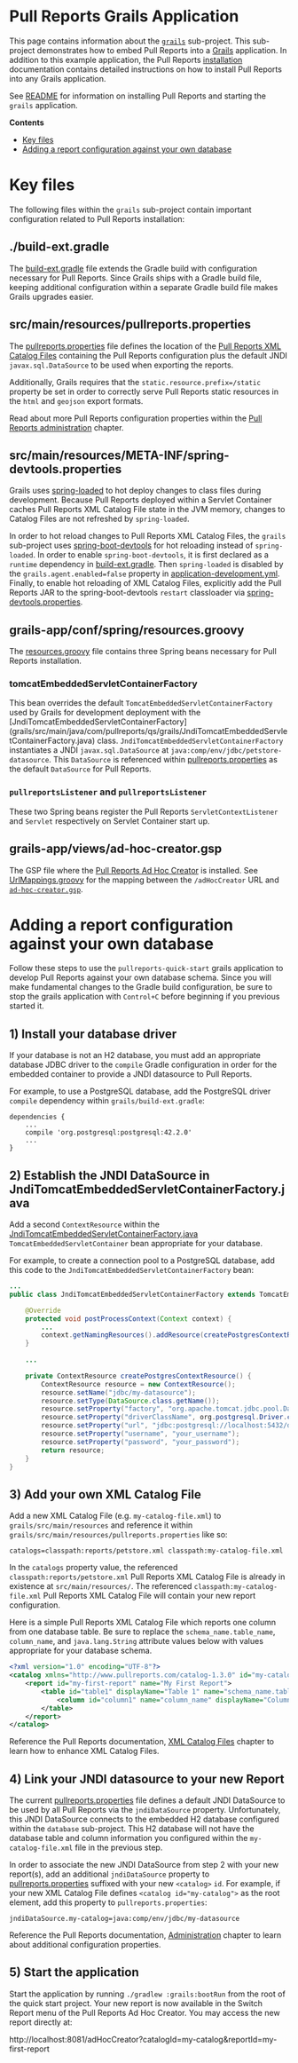 # Pull Reports Grails Application

This page contains information about the [`grails`](/grails) sub-project. This sub-project demonstrates how to embed Pull Reports into a [Grails](https://grails.org) application. In addition to this example application, the Pull Reports [installation](https://www.pullreports.com/docs/latest/installation.html) documentation contains detailed instructions on how to install Pull Reports into any Grails application. 

See [README](../README.md) for information on installing Pull Reports and starting the `grails` application.

**Contents**
* [Key files](GRAILS.md#key-files)
* [Adding a report configuration against your own database](GRAILS.md#adding-a-report-configuration-against-your-own-database)

# Key files

The following files within the `grails` sub-project contain important configuration related to Pull Reports installation:

## ./build-ext.gradle

The [build-ext.gradle](grails/build-ext.gradle) file extends the Gradle build with configuration necessary for Pull Reports. Since Grails ships with a Gradle build file, keeping additional configuration within a separate Gradle build file makes Grails upgrades easier. 

## src/main/resources/pullreports.properties

The [pullreports.properties](grails/src/main/resources/pullreports.properties) file defines the location of the [Pull Reports XML Catalog Files](https://www.pullreports.com/docs/latest/catalog-files.html) containing the Pull Reports configuration plus the default JNDI `javax.sql.DataSource` to be used when exporting the reports. 

Additionally, Grails requires that the `static.resource.prefix=/static` property be set in order to correctly serve Pull Reports static resources in the `html` and `geojson` export formats.

Read about more Pull Reports configuration properties within the [Pull Reports administration](https://www.pullreports.com/docs/latest/administration.html) chapter.

## src/main/resources/META-INF/spring-devtools.properties

Grails uses [spring-loaded](https://github.com/spring-projects/spring-loaded) to hot deploy changes to class files during development. Because Pull Reports deployed within a Servlet Container caches Pull Reports XML Catalog File state in the JVM memory, changes to Catalog Files are not refreshed by `spring-loaded`.

In order to hot reload changes to Pull Reports XML Catalog Files, the `grails` sub-project uses [spring-boot-devtools](https://docs.spring.io/spring-boot/docs/current/reference/html/using-boot-devtools.html) for hot reloading instead of `spring-loaded`. In order to enable `spring-boot-devtools`, it is first declared as a `runtime` dependency in [build-ext.gradle](grails/build-ext.gradle).  Then `spring-loaded` is disabled by the `grails.agent.enabled=false` property in [application-development.yml](grails/grails-app/conf/application-development.yml). Finally, to enable hot reloading of XML Catalog Files, explicitly add the Pull Reports JAR to the spring-boot-devtools `restart` classloader via [spring-devtools.properties](grails/src/main/resources/META-INF/spring-devtools.properties).

## grails-app/conf/spring/resources.groovy

The [resources.groovy](grails/grails-app/conf/spring/resources.groovy) file contains three Spring beans necessary for Pull Reports installation.

### tomcatEmbeddedServletContainerFactory

This bean overrides the default `TomcatEmbeddedServletContainerFactory` used by Grails for development deployment with the [JndiTomcatEmbeddedServletContainerFactory] (grails/src/main/java/com/pullreports/qs/grails/JndiTomcatEmbeddedServletContainerFactory.java) class.  `JndiTomcatEmbeddedServletContainerFactory` instantiates a JNDI `javax.sql.DataSource` at `java:comp/env/jdbc/petstore-datasource`. This `DataSource` is referenced within [pullreports.properties](grails/src/main/resources/pullreports.properties) as the default `DataSource` for Pull Reports.

### `pullreportsListener` and `pullreportsListener`

These two Spring beans register the Pull Reports `ServletContextListener` and `Servlet` respectively on Servlet Container start up.

## grails-app/views/ad-hoc-creator.gsp

The GSP file where the [Pull Reports Ad Hoc Creator](https://www.pullreports.com/docs/latest/creator.html) is installed. See [UrlMappings.groovy](grails/grails-app/controllers/grails/UrlMappings.groovy) for the mapping between the `/adHocCreator` URL and [`ad-hoc-creator.gsp`](grails/grails-app/views/ad-hoc-creator.gsp). 

# Adding a report configuration against your own database

Follow these steps to use the `pullreports-quick-start` grails application to develop Pull Reports against your own database schema. Since you will make fundamental changes to the Gradle build configuration, be sure to stop the grails application with `Control+C` before beginning if you previous started it.

## 1) Install your database driver 

If your database is not an H2 database, you must add an appropriate database JDBC driver to the `compile` Gradle configuration in order for the embedded container to provide a JNDI datasource to Pull Reports.

For example, to use a PostgreSQL database, add the PostgreSQL driver `compile` dependency within `grails/build-ext.gradle`:

    dependencies {
        ... 
        compile 'org.postgresql:postgresql:42.2.0'
        ...
    }
    
## 2) Establish the JNDI DataSource in JndiTomcatEmbeddedServletContainerFactory.java

Add a second `ContextResource` within the [JndiTomcatEmbeddedServletContainerFactory.java](grails/src/main/java/com/pullreports/qs/grails/JndiTomcatEmbeddedServletContainerFactory.java) `TomcatEmbeddedServletContainer` bean appropriate for your database. 

For example, to create a connection pool to a PostgreSQL database, add this code to the `JndiTomcatEmbeddedServletContainerFactory` bean:

```java
...
public class JndiTomcatEmbeddedServletContainerFactory extends TomcatEmbeddedServletContainerFactory{

    @Override
    protected void postProcessContext(Context context) {
        ...
        context.getNamingResources().addResource(createPostgresContextResource());
    }
    
    ...

    private ContextResource createPostgresContextResource() {
        ContextResource resource = new ContextResource();
        resource.setName("jdbc/my-datasource");
        resource.setType(DataSource.class.getName());
        resource.setProperty("factory", "org.apache.tomcat.jdbc.pool.DataSourceFactory");
        resource.setProperty("driverClassName", org.postgresql.Driver.class.getName());
        resource.setProperty("url", "jdbc:postgresql://localhost:5432/dbname");
        resource.setProperty("username", "your_username");
        resource.setProperty("password", "your_password");
        return resource;
    }
}
```
    
## 3) Add your own XML Catalog File

Add a new XML Catalog File (e.g. `my-catalog-file.xml`) to `grails/src/main/resources` and reference it within `grails/src/main/resources/pullreports.properties` like so:

    catalogs=classpath:reports/petstore.xml classpath:my-catalog-file.xml

In the `catalogs` property value, the referenced `classpath:reports/petstore.xml` Pull Reports XML Catalog File is already in existence at `src/main/resources/`. The referenced `classpath:my-catalog-file.xml` Pull Reports XML Catalog File will contain your new report configuration. 

Here is a simple Pull Reports XML Catalog File which reports one column from one database table. Be sure to replace the `schema_name.table_name`, `column_name`, and `java.lang.String` attribute values below with values appropriate for your database schema.

```xml
<?xml version="1.0" encoding="UTF-8"?>
<catalog xmlns="http://www.pullreports.com/catalog-1.3.0" id="my-catalog" name="My First Catalog">
    <report id="my-first-report" name="My First Report">
        <table id="table1" displayName="Table 1" name="schema_name.table_name">
            <column id="column1" name="column_name" displayName="Column 1" paramType="java.lang.String"/>
        </table>
    </report>
</catalog>
```

Reference the Pull Reports documentation, [XML Catalog Files](https://www.pullreports.com/docs/latest/catalog-files.html) chapter to learn how to enhance XML Catalog Files.

## 4) Link your JNDI datasource to your new Report

The current [pullreports.properties](grails/src/main/resources/pullreports.properties) file defines a default JNDI DataSource to be used by all Pull Reports via the `jndiDataSource` property. Unfortunately, this JNDI DataSource connects to the embedded H2 database configured within the `database` sub-project. This H2 database will not have the database table and column information you configured within the `my-catalog-file.xml` file in the previous step.

In order to associate the new JNDI DataSource from step 2 with your new report(s), add an additional `jndiDataSource` property to [pullreports.properties](grails/src/main/resources/pullreports.properties) suffixed with your new `<catalog>` `id`. For example, if your new XML Catalog File defines `<catalog id="my-catalog">` as the root element, add this property to `pullreports.properties`:

    jndiDataSource.my-catalog=java:comp/env/jdbc/my-datasource

Reference the Pull Reports documentation, [Administration](https://www.pullreports.com/docs/latest/administration.html) chapter to learn about additional configuration properties.
 
## 5) Start the application

Start the application by running `./gradlew :grails:bootRun` from the root of the quick start project. Your new report is now available in the Switch Report menu of the Pull Reports Ad Hoc Creator. You may access the new report directly at:

http://localhost:8081/adHocCreator?catalogId=my-catalog&reportId=my-first-report
